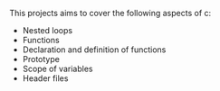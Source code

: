 This projects aims to cover the following aspects of c:
- Nested loops
- Functions
- Declaration and definition of functions
- Prototype
- Scope of variables
- Header files